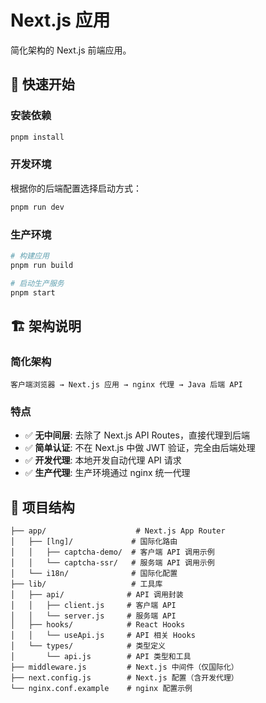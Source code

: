 # Next.js 应用

简化架构的 Next.js 前端应用。

## 🚀 快速开始

### 安装依赖

```bash
pnpm install
```

### 开发环境

根据你的后端配置选择启动方式：

```bash
pnpm run dev
```

### 生产环境

```bash
# 构建应用
pnpm run build

# 启动生产服务
pnpm start
```

## 🏗️ 架构说明

### 简化架构
```
客户端浏览器 → Next.js 应用 → nginx 代理 → Java 后端 API
```

### 特点
- ✅ **无中间层**: 去除了 Next.js API Routes，直接代理到后端
- ✅ **简单认证**: 不在 Next.js 中做 JWT 验证，完全由后端处理
- ✅ **开发代理**: 本地开发自动代理 API 请求
- ✅ **生产代理**: 生产环境通过 nginx 统一代理

## 📁 项目结构

```
├── app/                    # Next.js App Router
│   ├── [lng]/             # 国际化路由
│   │   ├── captcha-demo/  # 客户端 API 调用示例
│   │   └── captcha-ssr/   # 服务端 API 调用示例
│   └── i18n/              # 国际化配置
├── lib/                   # 工具库
│   ├── api/              # API 调用封装
│   │   ├── client.js     # 客户端 API
│   │   └── server.js     # 服务端 API
│   ├── hooks/            # React Hooks
│   │   └── useApi.js     # API 相关 Hooks
│   └── types/            # 类型定义
│       └── api.js        # API 类型和工具
├── middleware.js         # Next.js 中间件（仅国际化）
├── next.config.js        # Next.js 配置（含开发代理）
└── nginx.conf.example    # nginx 配置示例
```
